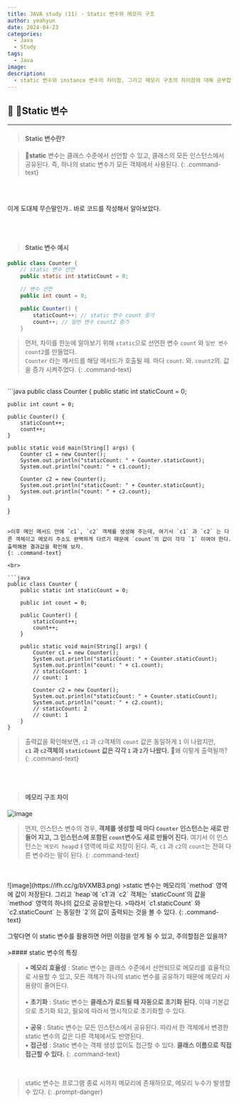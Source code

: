 ```yaml
---
title: JAVA study (11) - Static 변수와 메모리 구조
author: yeahyun
date: 2024-04-23
categories:
  - Java
  - Study
tags:
  - Java
image: 
description:
  - static 변수와 instance 변수의 차이점, 그리고 메모리 구조의 차이점에 대해 공부합니다.
---
```

## 🔎 Static 변수
---
>#### Static 변수란?

>**static** 변수는 클래스 수준에서 선언할 수 있고, 클래스의 모든 인스턴스에서 공유된다. 즉, 하나의 static 변수가 모든 객체에서 사용된다.
{: .command-text}
<br>
<br>

이게 도대체 무슨말인가.. 바로 코드를 작성해서 알아보았다.

<br>
<br>

>#### Static 변수 예시

```java
public class Counter {
    // static 변수 선언
    public static int staticCount = 0;

    // 변수 선언
    public int count = 0;

    public Counter() {
        staticCount++; // static 변수 count 증가
        count++; // 일반 변수 count2 증가
    }
```

>먼저, 차이를 한눈에 알아보기 위해 `static`으로 선언한 변수 `count` 와 `일반 변수` `count2`를 만들었다.  
>`Counter` 라는 메서드를 해당 메서드가 호출될 때. 마다 `count`. 와. `count2`의. 값을 증가 시켜주었다.
{: .command-text}

<br>
```java
public class Counter {  
    public static int staticCount = 0;  
  
    public int count = 0;  
  
    public Counter() {  
        staticCount++;
        count++;
    }  
  
    public static void main(String[] args) {  
        Counter c1 = new Counter();  
		System.out.println("staticCount: " + Counter.staticCount);  
		System.out.println("count: " + c1.count);  
		  
		Counter c2 = new Counter();  
		System.out.println("staticCount: " + Counter.staticCount);  
		System.out.println("count: " + c2.count);
    }  
}
```

>이후 메인 메서드 안에 `c1`, `c2` 객체를 생성해 주는데, 여기서 `c1` 과 `c2` 는 다른 객체이고 메모리 주소도 완벽하게 다르기 때문에 `count`의 값이 각각 `1` 이여야 한다. 출력해본 결과값을 확인해 보자.
{: .command-text}

<br>

```java
public class Counter {  
    public static int staticCount = 0;  
  
    public int count = 0;  
  
    public Counter() {  
        staticCount++;
        count++;
    }  
  
    public static void main(String[] args) {  
        Counter c1 = new Counter();  
		System.out.println("staticCount: " + Counter.staticCount);  
		System.out.println("count: " + c1.count);
		// staticCount: 1
        // count: 1
		  
		Counter c2 = new Counter();  
		System.out.println("staticCount: " + Counter.staticCount);  
		System.out.println("count: " + c2.count);
		// staticCount: 2
		// count: 1
    }  
}
```

>출력값을 확인해보면, `c1` 과 `c2`객체의 `count` 값은 동일하게 `1` 이 나왔지만,  
>**`c1` 과 `c2`객체의 `staticCount` 값은 각각 `1` 과 `2`가 나왔다.**
>왜 이렇게 출력될까?
{: .command-text}

<br>
<br>

>#### 메모리 구조 차이

![image](https://ifh.cc/g/m3LS11.png)
>먼저, 인스턴스 변수의 경우, **객체를 생성할 때 마다 `Counter` 인스턴스는 새로 만들어 지고, 그 인스턴스에 포함된 `count`변수도 새로 만들어 진다.** 여기서 이 인스턴스는 `메모리 heap`dㅕ영역에 따로 저장이 된다. 즉, `c1` 과 `c2`의 `count`는 전혀 다른 변수라는 말이 된다.
{: .command-text}


<br>
<br>
![image](https://ifh.cc/g/bVXMB3.png)
>static 변수는 메모리의 `method` 영역에 값이 저장된다. 그리고 `heap`에 `c1`과 `c2` 객체는 `staticCount`의 값을 `method` 영역의 하나의 값으로 공유받는다.  
>따라서 `c1.staticCount` 와 `c2.staticCount` 는 동일한 `2`의 값이 출력되는 것을 볼 수 있다.
{: .command-text}

<br>
<br>
그렇다면 이 static 변수를 활용하면 어떤 이점을 얻게 될 수 있고, 주의할점은 있을까?

<br>
<br>
>#### static 변수의 특징

>• **메모리 효율성** : Static 변수는 클래스 수준에서 선언되므로 메모리를 효율적으로 사용할 수 있고, 모든 객체가 하나의 static 변수를 공유하기 때문에 메모리 사용량이 줄어든다.  
><br>
>• **초기화** : Static 변수는  **클래스가 로드될 때 자동으로 초기화 된다.** 이때 기본값으로 초기화 되고, 필요에 따라서 명시적으로 초기화할 수 있다.  
><br>
>• **공유** : Static 변수는 모든 인스턴스에서 공유된다. 따라서 한 객체에서 변경한 static 변수의 값은 다른 객체에서도 반영된다.
><br>
>• **접근성** : Static 변수는 객체 생성 없이도 접근할 수 있다. **클래스 이름으로 직접 접근할 수 있다.**
{: .command-text}

<br>

>static 변수는 프로그램 종료 시까지 메모리에 존재하므로, 메모리 누수가 발생할 수 있다.
{: .prompt-danger}

